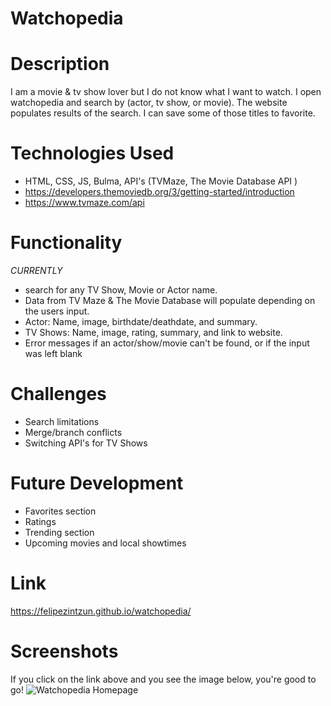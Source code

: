 # Watchopedia

# Description

I am a movie & tv show lover but I do not know what I want to watch. I open watchopedia and search by (actor, tv show, or movie). The website populates results of the search. I can save some of those titles to favorite. 

# Technologies Used

- HTML, CSS, JS, Bulma, API's (TVMaze, The Movie Database API )
- https://developers.themoviedb.org/3/getting-started/introduction
- https://www.tvmaze.com/api

# Functionality

_CURRENTLY_

- search for any TV Show, Movie or Actor name.
- Data from TV Maze & The Movie Database will populate depending on the users input.
- Actor: Name, image, birthdate/deathdate, and summary.
- TV Shows: Name, image, rating, summary, and link to website.
- Error messages if an actor/show/movie can't be found, or if the input was left blank

# Challenges

- Search limitations
- Merge/branch conflicts
- Switching API's for TV Shows

# Future Development

- Favorites section
- Ratings
- Trending section
- Upcoming movies and local showtimes

# Link

https://felipezintzun.github.io/watchopedia/

# Screenshots

If you click on the link above and you see the image below, you're good to go!
![Watchopedia Homepage](https://user-images.githubusercontent.com/93062449/147896797-2bb9b505-ea09-4cc1-a824-1750494c0370.png)
